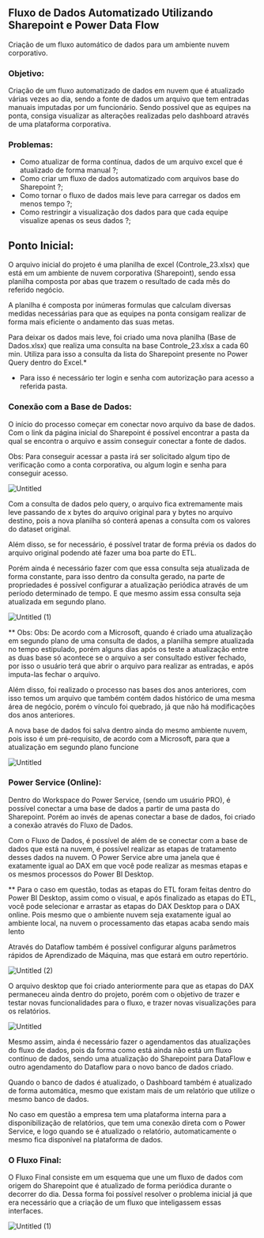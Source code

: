 ## Fluxo de Dados Automatizado Utilizando Sharepoint e Power Data Flow 

Criação de um fluxo automático de dados para um ambiente nuvem corporativo.

### Objetivo:

Criação de um fluxo automatizado de dados em nuvem que é atualizado várias vezes ao dia, sendo a fonte de dados um arquivo que tem entradas manuais imputadas por um funcionário. Sendo possível que as equipes na ponta, consiga visualizar as alterações realizadas pelo dashboard através de uma plataforma corporativa.

### Problemas:

- Como atualizar de forma contínua, dados de um arquivo excel que é atualizado de forma manual ?;
- Como criar um fluxo de dados automatizado com arquivos base do Sharepoint ?;
- Como tornar o fluxo de dados mais leve para carregar os dados em menos tempo ?;
- Como restringir a visualização dos dados para que cada equipe visualize apenas os seus dados ?;

## Ponto Inicial:

O arquivo inicial do projeto é uma planilha de excel (Controle_23.xlsx) que está em um ambiente de nuvem corporativa (Sharepoint), sendo essa planilha composta por abas que trazem o resultado de cada mês do referido negócio. 

A planilha é composta por inúmeras formulas que calculam diversas medidas necessárias para que as equipes na ponta consigam realizar de forma mais eficiente o andamento das suas metas.

Para deixar os dados mais leve, foi criado uma nova planilha (Base de  Dados.xlsx) que realiza uma consulta na base Controle_23.xlsx a cada 60 min. Utiliza para isso a consulta da lista do Sharepoint presente no Power Query dentro do Excel.*

* Para isso é necessário ter login e senha com autorização para acesso a referida pasta.

### Conexão com a Base de Dados:

O início do processo começar em conectar novo arquivo da base de dados. Com o link da página inicial do Sharepoint é possível encontrar a pasta da qual se encontra o arquivo e assim conseguir conectar a fonte de dados.

Obs: Para conseguir acessar a pasta irá ser solicitado algum tipo de verificação como a conta corporativa, ou algum login e senha para conseguir acesso.

![Untitled](https://user-images.githubusercontent.com/53667656/234136717-ff5fecf2-29fe-4273-ac0b-56012e69e57a.png)

Com a consulta de dados pelo query, o arquivo fica extremamente mais leve passando de x bytes do arquivo original para y bytes no arquivo destino, pois a nova planilha só conterá apenas a consulta com os valores do dataset original.

Além disso, se for necessário, é possível tratar de forma prévia os dados do arquivo original podendo até fazer uma boa parte do ETL.

Porém ainda é necessário fazer com que essa consulta seja atualizada de forma constante, para isso dentro da consulta gerado, na parte de propriedades é possível configurar a atualização periódica através de um período determinado de tempo. E que mesmo assim essa consulta seja atualizada em segundo plano.

![Untitled (1)](https://user-images.githubusercontent.com/53667656/234136806-443c5b2d-911b-45a7-9b4c-3d7e57198fcc.png)

** Obs: Obs: De acordo com a Microsoft, quando é criado uma atualização em segundo plano de uma consulta de dados, a planilha sempre atualizada no tempo estipulado, porém alguns dias após os teste a atualização entre as duas base só acontece se o arquivo a ser consultado estiver fechado, por isso o usuário terá que abrir o arquivo para realizar as entradas, e após imputa-las fechar o arquivo.

Além disso, foi realizado o processo nas bases dos anos anteriores, com isso temos um arquivo que também contém dados histórico de uma mesma área de negócio, porém o vínculo foi quebrado, já que não há modificações dos anos anteriores.

A nova base de dados foi salva dentro ainda do mesmo ambiente nuvem, pois isso é um pré-requisito, de acordo com a Microsoft, para que a atualização em segundo plano funcione

![Untitled](https://user-images.githubusercontent.com/53667656/236357077-adea5c05-81c9-454d-8150-a244013bd59f.png)

### Power Service (Online):

Dentro do Workspace do Power Service, (sendo um usuário PRO), é possível conectar a uma base de dados a partir de uma pasta do Sharepoint. Porém ao invés de apenas conectar a base de dados, foi criado a conexão através do Fluxo de Dados.

Com o Fluxo de Dados, é possível de além de se conectar com a base de dados que está na nuvem, é possível realizar as etapas de tratamento desses dados na nuvem. O Power Service abre uma janela que é exatamente igual ao DAX em que você pode realizar as mesmas etapas e os mesmos processos do Power BI Desktop.

** Para o caso em questão, todas as etapas do ETL foram feitas dentro do Power BI Desktop, assim como o visual, e após finalizado as etapas do ETL, você pode selecionar e arrastar as etapas do DAX Desktop para o DAX online. Pois mesmo que o ambiente nuvem seja exatamente igual ao ambiente local, na nuvem o processamento das etapas acaba sendo mais lento

Através do Dataflow também é possível configurar alguns parâmetros rápidos de Aprendizado de Máquina, mas que estará em outro repertório.

![Untitled (2)](https://user-images.githubusercontent.com/53667656/236357874-73f50c8d-cac8-4dd9-ac61-efad83859e15.png)

O arquivo desktop que foi criado anteriormente para que as etapas do DAX permaneceu ainda dentro do projeto, porém com o objetivo de trazer e testar novas funcionalidades para o fluxo, e trazer novas visualizações para os relatórios.

![Untitled](https://github.com/Paulophpm/DataFlow_Pipeline/assets/53667656/98700869-6e95-4148-abb2-b2f08d38a352)

Mesmo assim, ainda é necessário fazer o agendamentos das atualizações do fluxo de dados, pois da forma como está ainda não está um fluxo contínuo de dados, sendo uma atualização do Sharepoint para DataFlow e outro agendamento do Dataflow para o novo banco de dados criado.

Quando o banco de dados é atualizado, o Dashboard também é atualizado de forma automática, mesmo que existam mais de um relatório que utilize o mesmo banco de dados.

No caso em questão a empresa tem uma plataforma interna para a disponibilização de relatórios, que tem uma conexão direta com o Power Service, e logo quando se é atualizado o relatório, automaticamente o mesmo fica disponível na plataforma de dados.

### O Fluxo Final:

O Fluxo Final consiste em um esquema que une um fluxo de dados com origem do Sharepoint que é atualizado de forma periódica durante o decorrer do dia. Dessa forma foi possível resolver o problema inicial já que era necessário que a criação de um fluxo que inteligassem essas interfaces.

![Untitled (1)](https://github.com/Paulophpm/DataFlow_Pipeline/assets/53667656/bb773d3f-f8bb-4745-892f-95dd8f91b059)

